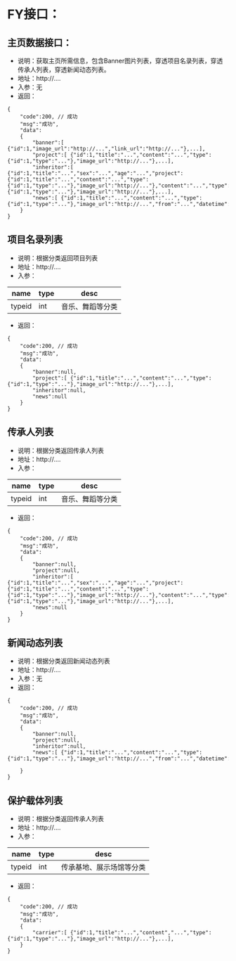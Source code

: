 # FY接口：
## 主页数据接口：
* 说明：获取主页所需信息，包含Banner图片列表，穿透项目名录列表，穿透传承人列表，穿透新闻动态列表。
* 地址：http://....
* 入参：无
* 返回：

```
{
	"code":200,	// 成功
	"msg":"成功",
	"data": 
	{
		"banner":[ {"id":1,"image_url":"http://...","link_url":"http://..."},...],
		"project":[ {"id":1,"title":"...","content":"...","type":{"id":1,"type":"..."},"image_url":"http://..."},...],
		"inheritor":[ {"id":1,"title":"...","sex":"...","age":"...","project":{"id":1,"title":"...","content":"...","type":{"id":1,"type":"..."},"image_url":"http://..."},"content":"...","type":{"id":1,"type":"..."},"image_url":"http://..."},...],
		"news":[ {"id":1,"title":"...","content":"...","type":{"id":1,"type":"..."},"image_url":"http://...","from":"...","datetime":"..."},...]
	}
}
```
## 项目名录列表
* 说明：根据分类返回项目列表
* 地址：http://....
* 入参：

| name | type | desc |
| - | - | - |
| typeid | int | 音乐、舞蹈等分类 |

* 返回：

```
{
	"code":200,	// 成功
	"msg":"成功",
	"data": 
	{
		"banner":null,
		"project":[ {"id":1,"title":"...","content":"...","type":{"id":1,"type":"..."},"image_url":"http://..."},...],
		"inheritor":null,
		"news":null
	}
}
```

## 传承人列表
* 说明：根据分类返回传承人列表
* 地址：http://....
* 入参：

| name | type | desc |
| - | - | - |
| typeid | int | 音乐、舞蹈等分类 |

* 返回：

```
{
	"code":200,	// 成功
	"msg":"成功",
	"data": 
	{
		"banner":null,
		"project":null,
		"inheritor":[ {"id":1,"title":"...","sex":"...","age":"...","project":{"id":1,"title":"...","content":"...","type":{"id":1,"type":"..."},"image_url":"http://..."},"content":"...","type":{"id":1,"type":"..."},"image_url":"http://..."},...],
		"news":null
	}
}
```

## 新闻动态列表
* 说明：根据分类返回新闻动态列表
* 地址：http://....
* 入参：无
* 返回：

```
{
	"code":200,	// 成功
	"msg":"成功",
	"data": 
	{
		"banner":null,
		"project":null,
		"inheritor":null,
		"news":[ {"id":1,"title":"...","content":"...","type":{"id":1,"type":"..."},"image_url":"http://...","from":"...","datetime":"..."},...]
	
	}
}
```

## 保护载体列表
* 说明：根据分类返回传承人列表
* 地址：http://....
* 入参：

| name | type | desc |
| - | - | - |
| typeid | int | 传承基地、展示场馆等分类 |

* 返回：

```
{
	"code":200,	// 成功
	"msg":"成功",
	"data": 
	{
		"carrier":[ {"id":1,"title":"...","content","...","type":{"id":1,"type":"..."},"image_url":"http://..."},...],
	}
}
```